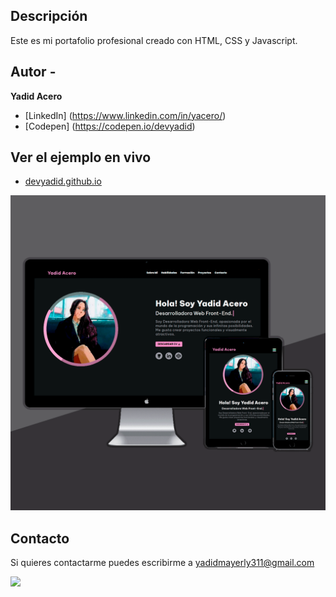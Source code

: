 ## Descripción

Este es mi portafolio profesional creado con HTML, CSS y Javascript.

## Autor -
**Yadid Acero**

* [LinkedIn] (https://www.linkedin.com/in/yacero/)
* [Codepen] (https://codepen.io/devyadid)

## Ver el ejemplo en vivo
- [devyadid.github.io](https://devyadid.github.io/)

<a href="https://devyadid.github.io" target="_blank"><img src="https://github.com/devyadid/devyadid.github.io/blob/main/assets/projects/projects_portfolio_cover.png" alt="Yadid Portfolio Cover" /></a>

## Contacto
Si quieres contactarme puedes escribirme a yadidmayerly311@gmail.com

<a href="https://devyadid.github.io" target="_blank"><img src="https://github.com/devyadid/devyadid.github.io/blob/main/assets/projects/projects_portfolio_cover.png)https://github.com/devyadid/devyadid.github.io/blob/main/assets/projects/projects_portfolio_cover.png" /></a>
